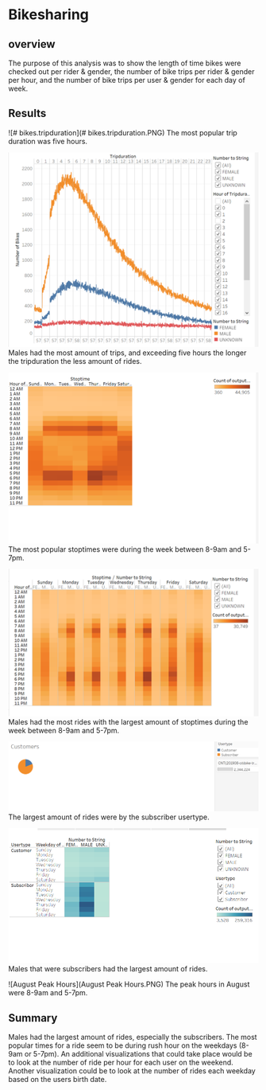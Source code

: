# Bikesharing

## overview
The purpose of this analysis was to show the length of time bikes were checked out per rider & gender, the number of bike trips per rider & gender per hour, and the number of bike trips per user & gender for each day of week.

## Results
![# bikes.tripduration](# bikes.tripduration.PNG)
The most popular trip duration was five hours.



![Bikes.tripduration.gender](bikes.tripduration.gender.PNG)
Males had the most amount of trips, and exceeding five hours the longer the tripduration the less amount of rides.



![stoptime.hour](stoptime.hour.PNG)
The most popular stoptimes were during the week between 8-9am and 5-7pm.



![stoptime.gender.hour](stoptime.gender.hour.PNG)
Males had the most rides with the largest amount of stoptimes during the week between 8-9am and 5-7pm.



![Usertypes](Usertypes.PNG)
The largest amount of rides were by the subscriber usertype.



![usertype.gender.weekday](usertype.gender.weekday.PNG)
Males that were subscribers had the largest amount of rides. 



![August Peak Hours](August Peak Hours.PNG)
The peak hours in August were 8-9am and 5-7pm. 

## Summary
Males had the largest amount of rides, especially the subscribers. The most popular times for a ride seem to be during rush hour on the weekdays (8-9am or 5-7pm). An additional visualizations that could take place would be to look at the number of ride per hour for each user on the weekend. Another visualization could be to look at the number of rides each weekday based on the users birth date.
